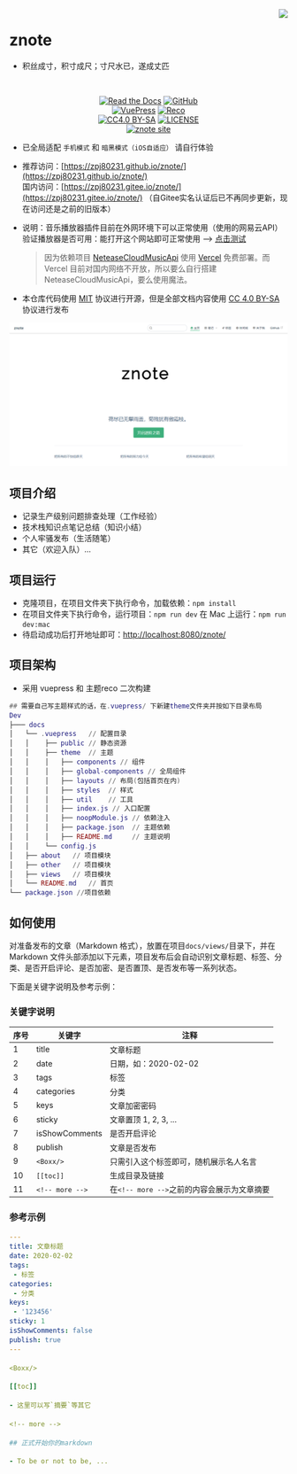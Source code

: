 <img src="https://cdn.jsdelivr.net/gh/shiyindaxiaojie/images/readme/icon.png" align="right" />

# znote

- 积丝成寸，积寸成尺；寸尺水已，遂成丈匹

<br/>
<p align="center">
   <a href="https://zpj80231.github.io/znote/views/specification/guide.html" target="_blank"><img alt="Read the Docs" src="https://img.shields.io/badge/Docs-GetStarted-red?style=flat-square&logo=buffer"></a>
   <a href="https://github.com/zpj80231/znote" target="_blank"><img alt="GitHub" src="https://img.shields.io/badge/GitHub-znote-d05577?style=flat-square&logo=github"></a>
   <br/>
   <a href="https://github.com/vuejs/vuepress" target="_blank"><img alt="VuePress" src="https://img.shields.io/badge/VuePress-build-05a564?style=flat-square&logo=vue.js"></a>
   <a href="https://github.com/vuepress-reco/vuepress-theme-reco" target="_blank"><img alt="Reco" src="https://img.shields.io/badge/Reco-theme-137cbd?style=flat-square&logo=vue.js"></a>
   <br/>
   <a href="https://creativecommons.org/licenses/by-sa/4.0/"><img alt="CC4.0 BY-SA" src="https://img.shields.io/static/v1?label=CC%20%204.0&message=BY-SA&color=yellow&style=flat-square"></a>
   <a href="LICENSE"><img alt="LICENSE" src="https://img.shields.io/badge/License-MIT-orange?style=flat-square"></a>
   <br/>
   <a href="https://zpj80231.gitee.io/znote/"><img alt="znote site" src="https://img.shields.io/badge/znote-pages-a06bc1?style=flat-square&logo=zulip"></a>
</p>

- 已全局适配 `手机模式` 和 `暗黑模式（iOS自适应）` 请自行体验

- 推荐访问：[https://zpj80231.github.io/znote/](https://zpj80231.github.io/znote/)<br/>
  国内访问：[https://zpj80231.gitee.io/znote/](https://zpj80231.gitee.io/znote/) （自Gitee实名认证后已不再同步更新，现在访问还是之前的旧版本）

- 说明：音乐播放器插件目前在外网环境下可以正常使用（使用的网易云API）
  验证播放器是否可用：能打开这个网站即可正常使用 --> [点击测试](https://neteasecloudmusicapi-zpj80231.vercel.app/search?keywords=%E6%B5%B7%E9%98%94%E5%A4%A9%E7%A9%BA)  
  
  > 因为依赖项目 [NeteaseCloudMusicApi](https://github.com/Binaryify/NeteaseCloudMusicApi) 使用 [Vercel](https://vercel.com/) 免费部署。而 Vercel 目前对国内网络不开放，所以要么自行搭建 NeteaseCloudMusicApi，要么使用魔法。
  
- 本仓库代码使用 [MIT](https://github.com/SigureMo/notev/blob/master/LICENSE) 协议进行开源，但是全部文档内容使用 [CC 4.0 BY-SA](https://creativecommons.org/licenses/by-sa/4.0/) 协议进行发布

![](/docs/.vuepress/public/vuepress/znote.png)

## 项目介绍

- 记录生产级别问题排查处理（工作经验）
- 技术栈知识点笔记总结（知识小结）
- 个人牢骚发布（生活随笔）
- 其它（欢迎入队）...

## 项目运行

- 克隆项目，在项目文件夹下执行命令，加载依赖：`npm install`
- 在项目文件夹下执行命令，运行项目：`npm run dev`
  在 Mac 上运行：`npm run dev:mac`
- 待启动成功后打开地址即可：[http://localhost:8080/znote/](http://localhost:8080/znote/)

## 项目架构

- 采用 vuepress 和 主题reco 二次构建

```lua
## 需要自己写主题样式的话，在.vuepress/ 下新建theme文件夹并按如下目录布局
Dev
├─── docs
│   └── .vuepress   // 配置目录
│   │    ├── public // 静态资源
│   │    ├── theme  // 主题
│   │    │   ├── components // 组件
│   │    │   ├── global-components // 全局组件
│   │    │   ├── layouts // 布局(包括首页在内)
│   │    │   ├── styles  // 样式
│   │    │   ├── util 	 // 工具
│   │    │   ├── index.js // 入口配置
│   │    │   ├── noopModule.js // 依赖注入
│   │    │   ├── package.json  // 主题依赖
│   │    │   ├── README.md     // 主题说明
│   │    └── config.js
│   ├── about   // 项目模块
│   ├── other   // 项目模块
│   ├── views   // 项目模块
│   └── README.md   // 首页
└── package.json //项目依赖
```

## 如何使用

对准备发布的文章（Markdown 格式），放置在项目`docs/views/`目录下，并在 Markdown 文件头部添加以下元素，项目发布后会自动识别文章标题、标签、分类、是否开启评论、是否加密、是否置顶、是否发布等一系列状态。

下面是关键字说明及参考示例：

### 关键字说明

| 序号 | 关键字          | 注释                                        |
| ---- | --------------- | ------------------------------------------- |
| 1    | title           | 文章标题                                    |
| 2    | date            | 日期，如：2020-02-02                        |
| 3    | tags            | 标签                                        |
| 4    | categories      | 分类                                        |
| 5    | keys            | 文章加密密码                                |
| 6    | sticky          | 文章置顶 1, 2, 3, ...                       |
| 7    | isShowComments  | 是否开启评论                                |
| 8    | publish         | 文章是否发布                                |
| 9    | `<Boxx/>`       | 只需引入这个标签即可，随机展示名人名言      |
| 10   | `[[toc]]`       | 生成目录及链接                              |
| 11   | `<!-- more -->` | 在`<!-- more -->`之前的内容会展示为文章摘要 |

### 参考示例

```yaml
---
title: 文章标题
date: 2020-02-02
tags:
 - 标签
categories:
 - 分类
keys:
 - '123456'
sticky: 1 
isShowComments: false
publish: true
---

<Boxx/>

[[toc]]

- 这里可以写`摘要`等其它

<!-- more -->

## 正式开始你的markdown

- To be or not to be, ...
```

